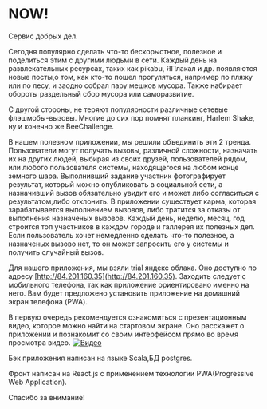 # NOW!

Сервис добрых дел. 

Сегодня популярно сделать что-то бескорыстное, полезное и поделиться этим с другими людьми в сети. Каждый день на развлекательных ресурсах, таких как pikabu, ЯПлакал и др. появляются новые посты,о том, как кто-то пошел прогуляться, например по пляжу или по лесу, и заодно собрал пару мешков мусора. Также набирает обороты раздельный сбор мусора или саморазвитие. 

С другой стороны, не теряют популярности различные сетевые флэшмобы-вызовы. Многие до сих пор помнят планкинг, Harlem Shake, ну и конечно же BeeChallenge.  

В нашем полезном приложении, мы решили объединить эти 2 тренда. Пользователи могут получать вызовы, различной сложности, назначать их на других людей, выбирая из своих друзей, пользователей рядом, или любого пользователя системы, находящегося на любом конце земного шара. Выполнивший задание участник фотографирует результат, который можно опубликовать в социальной сети, а назначивший вызов обязательно увидит его и может либо согласиться с результатом,либо отклонить. В приложении существует карма, которая зарабатывается выполнением вызовов, либо тратится за отказы от выполнения назначеных вызовов. Каждый день, неделю, месяц, год строится топ участников в каждом городе и галлерея их полезных дел. Если пользователь хочет немедленно сделать что-то полезное, а назначеных вызово нет, то он может запросить его у системы и получить случайный вызов.

Для нашего приложения, мы взяли trial яндекс облака. Оно доступно по адресу [http://84.201.160.35](http://84.201.160.35). Заходить следует с мобильного телефона, так как приложение ориентировано именно на него. Вам будет предложено установить приложение на домашний экран телефона (PWA).

В первую очередь рекомендуется ознакомиться с презентационным видео, которое можно найти на стартовом экране. Оно расскажет о приложении и познакомит со своим интерфейсом прямо во время просмотра видео.
[![Видео](http://i3.ytimg.com/vi/crhn668ona4/maxresdefault.jpg)](https://youtu.be/crhn668ona4)

Бэк приложения написан на языке Scala,БД postgres.

Фронт написан на React.js с применением технологии PWA(Progressive Web Application).

Спасибо за внимание! 